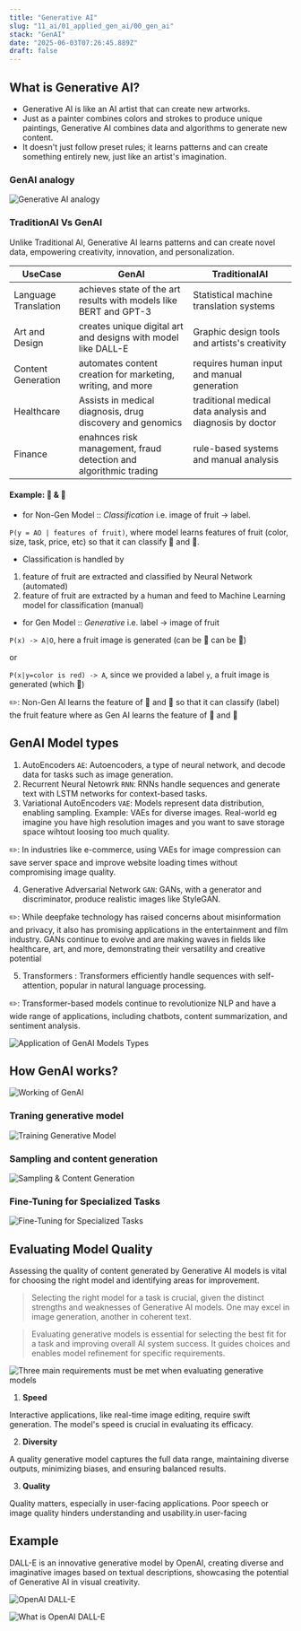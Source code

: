 ```yaml
---
title: "Generative AI"
slug: "11_ai/01_applied_gen_ai/00_gen_ai"
stack: "GenAI"
date: "2025-06-03T07:26:45.889Z"
draft: false
---
```


## What is Generative AI?

- Generative AI is like an AI artist that can create new artworks.
- Just as a painter combines colors and strokes to produce unique paintings, Generative AI combines data and algorithms to generate new content.
- It doesn't just follow preset rules; it learns patterns and can create something entirely new, just like an artist's imagination.

### GenAI analogy

![Generative AI analogy](../../../../src/images/11_ai/01_agen_ai/agi-1.png)

### TraditionAI Vs GenAI

Unlike Traditional AI, Generative AI learns patterns and can create novel data,
empowering creativity, innovation, and personalization.

| UseCase              | GenAI                                                             | TraditionalAI                                             |
| -------------------- | ----------------------------------------------------------------- | --------------------------------------------------------- |
| Language Translation | achieves state of the art results with models like BERT and GPT-3 | Statistical machine translation systems                   |
| Art and Design       | creates unique digital art and designs with model like DALL-E     | Graphic design tools and artists's creativity             |
| Content Generation   | automates content creation for marketing, writing, and more       | requires human input and manual generation                |
| Healthcare           | Assists in medical diagnosis, drug discovery and genomics         | traditional medical data analysis and diagnosis by doctor |
| Finance              | enahnces risk management, fraud detection and algorithmic trading | rule-based systems and manual analysis                    |

#### Example: 🍎 & 🍊

- for Non-Gen Model :: _Classification_ i.e. image of fruit -> label.

`P(y = AO | features of fruit)`, where model learns features of fruit (color, size, task, price, etc) so that it can classify 🍎 and 🍊.

- Classification is handled by

1. feature of fruit are extracted and classified by Neural Network (automated)
2. feature of fruit are extracted by a human and feed to Machine Learning model for classification (manual)

- for Gen Model :: _Generative_ i.e. label -> image of fruit

`P(x) -> A|O`, here a fruit image is generated (can be 🍎 can be 🍊)

or

`P(x|y=color is red) -> A`, since we provided a label `y`, a fruit image is generated (which 🍎)

✏️: Non-Gen AI learns the feature of 🍎 and 🍊 so that it can classify (label) the fruit feature where as Gen AI learns the feature of 🍎 and 🍊

## GenAI Model types

1. AutoEncoders `AE`: Autoencoders, a type of neural network, and decode data for tasks such as image generation.
2. Recurrent Neural Netowrk `RNN`: RNNs handle sequences and generate text with LSTM networks for context-based tasks.
3. Variational AutoEncoders `VAE`: Models represent data distribution, enabling sampling. Example: VAEs for diverse images. Real-world eg imagine you have high resolution images and you want to save storage space wihtout loosing too much quality.

✏️: In industries like e-commerce, using VAEs for image compression can save server space and improve website loading times without compromising image quality.

4. Generative Adversarial Network `GAN`: GANs, with a generator and discriminator, produce realistic images like StyleGAN.

✏️: While deepfake technology has raised concerns about misinformation and privacy, it also has promising applications in the entertainment and film industry. GANs continue to evolve and are making waves in fields like healthcare, art, and more, demonstrating their versatility and creative potential

5. Transformers : Transformers efficiently handle sequences with self-attention, popular in natural language processing.

✏️: Transformer-based models continue to revolutionize NLP and have a wide range of applications, including chatbots, content summarization, and sentiment analysis.

![Application of GenAI Models Types](../../../../src/images/11_ai/01_agen_ai/agi-12.png)

## How GenAI works?

![Working of GenAI](../../../../src/images/11_ai/01_agen_ai/agi-2.png)

### Traning generative model

![Training Generative Model](../../../../src/images/11_ai/01_agen_ai/agi-3.png)

### Sampling and content generation

![Sampling & Content Generation](../../../../src/images/11_ai/01_agen_ai/agi-4.png)

### Fine-Tuning for Specialized Tasks

![Fine-Tuning for Specialized Tasks](../../../../src/images/11_ai/01_agen_ai/agi-5.png)

## Evaluating Model Quality

Assessing the quality of content generated by Generative AI models is vital for choosing the right model and identifying areas for improvement.

> Selecting the right model for a task is crucial, given the distinct strengths and weaknesses of Generative AI models. One may excel in image generation, another in coherent text.

> Evaluating generative models is essential for selecting the best fit for a task and improving overall AI system success. It guides choices and enables model refinement for specific requirements.

![Three main requirements must be met when evaluating generative models](../../../../src/images/11_ai/01_agen_ai/agi-6.png)

1. **Speed**

Interactive applications, like real-time image editing, require swift generation. The model's speed is crucial in evaluating its efficacy.

2. **Diversity**

A quality generative model captures the full data range, maintaining diverse outputs, minimizing biases, and ensuring balanced results.

3. **Quality**

Quality matters, especially in user-facing applications. Poor speech or image quality hinders understanding and usability.in user-facing

## Example

DALL-E is an innovative generative model by OpenAI, creating diverse and imaginative images based on textual descriptions, showcasing the potential of Generative AI in visual creativity.

![OpenAI DALL-E](../../../../src/images/11_ai/01_agen_ai/agi-7.png)

![What is OpenAI DALL-E](../../../../src/images/11_ai/01_agen_ai/agi-8.png)
